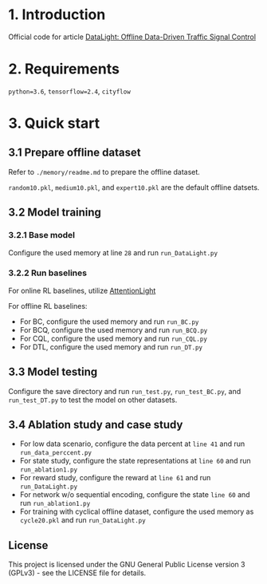 # 1. Introduction
Official code for article [DataLight: Offline Data-Driven Traffic Signal Control](https://arxiv.org/abs/2303.10828)


# 2. Requirements
`python=3.6`, `tensorflow=2.4`, `cityflow`

# 3. Quick start
## 3.1 Prepare offline dataset
Refer to `./memory/readme.md` to prepare the offline dataset.

`random10.pkl`, `medium10.pkl`, and  `expert10.pkl` are the default offline datsets.

## 3.2 Model training
### 3.2.1 Base model
Configure the used memory at line `28` and run `run_DataLight.py`

### 3.2.2 Run baselines
For online RL baselines, utilize [AttentionLight](https://github.com/LiangZhang1996/AttentionLight.git)

For offline RL baselines:
- For BC, configure the used memory and run `run_BC.py`
- For BCQ, configure the used memory and run `run_BCQ.py`
- For CQL, configure the used memory and run `run_CQL.py`
- For DTL, configure the used memory and run `run_DT.py`

## 3.3 Model testing
Configure the save directory and run `run_test.py`, `run_test_BC.py`, and `run_test_DT.py` to test the model on other datasets.

## 3.4 Ablation study and case study
- For low data scenario, configure the data percent at `line 41` and run `run_data_perccent.py`
- For state study, configure the state representations at `line 60` and run `run_ablation1.py`
- For reward study, configure the reward at `line 61` and run `run_DataLight.py`
- For network w/o sequential encoding, configure the state `line 60` and run `run_ablation1.py`
- For training with cyclical offline dataset, configure the used memory as `cycle20.pkl` and run `run_DataLight.py`


## License

This project is licensed under the GNU General Public License version 3 (GPLv3) - see the LICENSE file for details.

